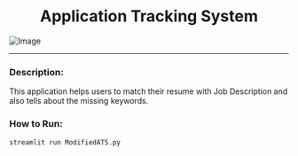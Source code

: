 <div align="center">

# Application Tracking System

</div>


![Image](https://orgzit.com/blog/wp-content/uploads/2020/04/applicant-tracking-system-blog.jpg)

---

### Description:

This application helps users to match their resume with Job Description and also tells about the missing keywords.

### How to Run:

```streamlit run ModifiedATS.py```

